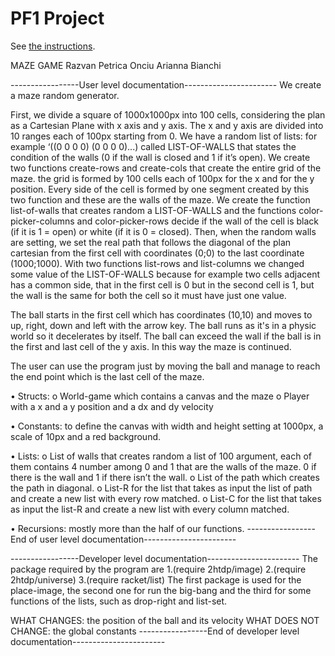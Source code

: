 # PF1 Project

See [the instructions](https://usi-pl.github.io/pf1-2019/hw/project.html).

MAZE GAME
Razvan Petrica Onciu
Arianna Bianchi

-----------------User level documentation-----------------------
We create a maze random generator.

First, we divide a square of 1000x1000px into 100 cells, considering the plan as a Cartesian Plane with x axis and y axis.
The x and y axis are divided into 10 ranges each of 100px starting from 0.
We have a random list of lists: for example ‘((0 0 0 0) (0 0 0 0)...) called LIST-OF-WALLS that states the condition of the walls (0 if the wall is closed and 1 if it’s open).
We create two functions create-rows and create-cols that create the entire grid of the maze. the grid is formed by 100 cells each of 100px for the x and for the y position.
Every side of the cell is formed by one segment created by this two function and these are the walls of the maze. We create the function list-of-walls that creates random a LIST-OF-WALLS and the functions color-picker-columns and color-picker-rows decide if the wall of the cell is black (if it is 1 = open) or white (if it is 0 = closed).
Then, when the random walls are setting, we set the real path that follows the diagonal of the plan cartesian from the first cell with coordinates (0;0) to the last coordinate (1000;1000).
With two functions list-rows and list-columns we changed some value of the LIST-OF-WALLS because for example two cells adjacent has a common side, that in the first cell is 0 but in the second cell is 1, but the wall is the same for both the cell so it must have just one value.

The ball starts in the first cell which has coordinates (10,10) and moves to up, right, down and left with the arrow key. The ball runs as it's in a physic world so it decelerates by itself. The ball can exceed the wall if the ball is in the first and last cell of the y axis. In this way the maze is continued.


The user can use the program just by moving the ball and manage to reach the end point which is the last cell of the maze.


•	Structs:
o	World-game which contains a canvas and the maze
o	Player with a x and a y position and a dx and dy velocity

•	Constants: to define the canvas with width and height setting at 1000px, a scale of 10px and a red background.

•	Lists:
o	List of walls that creates random a list of 100 argument, each of them contains 4 number among 0 and 1 that are the              walls of the maze. 0 if there is the wall and 1 if there isn’t the wall.
o	List of the path which creates the path in diagonal.
o	List-R for the list that takes as input the list of path and create a new list with every row matched.
o	List-C for the list that takes as input the list-R and create a new list with every column matched.


•	Recursions: mostly more than the half of our functions.
-----------------End of user level documentation-----------------------



-----------------Developer level documentation-----------------------
The package required by the program are
1.(require 2htdp/image)
2.(require 2htdp/universe)
3.(require racket/list)
The first package is used for the place-image, the second one for run the big-bang and the third for some functions of the lists, such as drop-right and list-set.

WHAT CHANGES: the position of the ball and its velocity
WHAT DOES NOT CHANGE: the global constants
-----------------End of developer level documentation-----------------------
